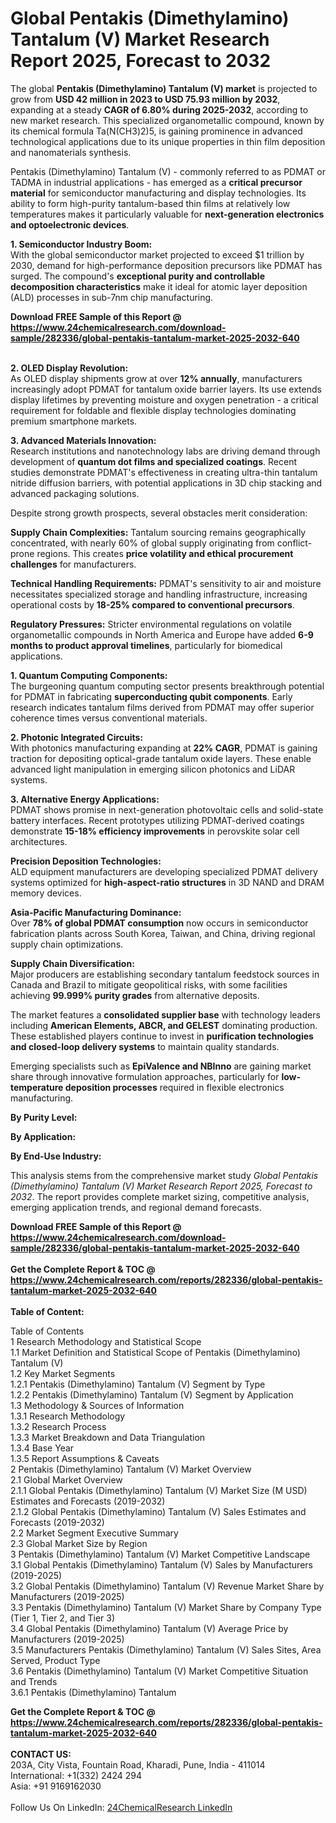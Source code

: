 <h1>Global Pentakis (Dimethylamino) Tantalum (V) Market Research Report 2025, Forecast to 2032</h1><p>The global <strong>Pentakis (Dimethylamino) Tantalum (V) market</strong> is projected to grow from <strong>USD 42 million in 2023 to USD 75.93 million by 2032</strong>, expanding at a steady <strong>CAGR of 6.80% during 2025-2032</strong>, according to new market research. This specialized organometallic compound, known by its chemical formula Ta(N(CH3)2)5, is gaining prominence in advanced technological applications due to its unique properties in thin film deposition and nanomaterials synthesis.</p><p>Pentakis (Dimethylamino) Tantalum (V) - commonly referred to as PDMAT or TADMA in industrial applications - has emerged as a <strong>critical precursor material</strong> for semiconductor manufacturing and display technologies. Its ability to form high-purity tantalum-based thin films at relatively low temperatures makes it particularly valuable for <strong>next-generation electronics and optoelectronic devices</strong>.</p><p><strong>1. Semiconductor Industry Boom:</strong><br>
With the global semiconductor market projected to exceed $1 trillion by 2030, demand for high-performance deposition precursors like PDMAT has surged. The compound's <strong>exceptional purity and controllable decomposition characteristics</strong> make it ideal for atomic layer deposition (ALD) processes in sub-7nm chip manufacturing.</p><div><b>Download FREE Sample of this Report @ 
            <a href="https://www.24chemicalresearch.com/download-sample/282336/global-pentakis-tantalum-market-2025-2032-640">
            https://www.24chemicalresearch.com/download-sample/282336/global-pentakis-tantalum-market-2025-2032-640</a></b></div><br><p><strong>2. OLED Display Revolution:</strong><br>
As OLED display shipments grow at over <strong>12% annually</strong>, manufacturers increasingly adopt PDMAT for tantalum oxide barrier layers. Its use extends display lifetimes by preventing moisture and oxygen penetration - a critical requirement for foldable and flexible display technologies dominating premium smartphone markets.</p><p><strong>3. Advanced Materials Innovation:</strong><br>
Research institutions and nanotechnology labs are driving demand through development of <strong>quantum dot films and specialized coatings</strong>. Recent studies demonstrate PDMAT's effectiveness in creating ultra-thin tantalum nitride diffusion barriers, with potential applications in 3D chip stacking and advanced packaging solutions.</p><p>Despite strong growth prospects, several obstacles merit consideration:</p><p><strong>Supply Chain Complexities:</strong> Tantalum sourcing remains geographically concentrated, with nearly 60% of global supply originating from conflict-prone regions. This creates <strong>price volatility and ethical procurement challenges</strong> for manufacturers.</p><p><strong>Technical Handling Requirements:</strong> PDMAT's sensitivity to air and moisture necessitates specialized storage and handling infrastructure, increasing operational costs by <strong>18-25% compared to conventional precursors</strong>.</p><p><strong>Regulatory Pressures:</strong> Stricter environmental regulations on volatile organometallic compounds in North America and Europe have added <strong>6-9 months to product approval timelines</strong>, particularly for biomedical applications.</p><p><strong>1. Quantum Computing Components:</strong><br>
The burgeoning quantum computing sector presents breakthrough potential for PDMAT in fabricating <strong>superconducting qubit components</strong>. Early research indicates tantalum films derived from PDMAT may offer superior coherence times versus conventional materials.</p><p><strong>2. Photonic Integrated Circuits:</strong><br>
With photonics manufacturing expanding at <strong>22% CAGR</strong>, PDMAT is gaining traction for depositing optical-grade tantalum oxide layers. These enable advanced light manipulation in emerging silicon photonics and LiDAR systems.</p><p><strong>3. Alternative Energy Applications:</strong><br>
PDMAT shows promise in next-generation photovoltaic cells and solid-state battery interfaces. Recent prototypes utilizing PDMAT-derived coatings demonstrate <strong>15-18% efficiency improvements</strong> in perovskite solar cell architectures.</p><p><strong>Precision Deposition Technologies:</strong><br>
	ALD equipment manufacturers are developing specialized PDMAT delivery systems optimized for <strong>high-aspect-ratio structures</strong> in 3D NAND and DRAM memory devices.</p><p><strong>Asia-Pacific Manufacturing Dominance:</strong><br>
	Over <strong>78% of global PDMAT consumption</strong> now occurs in semiconductor fabrication plants across South Korea, Taiwan, and China, driving regional supply chain optimizations.</p><p><strong>Supply Chain Diversification:</strong><br>
	Major producers are establishing secondary tantalum feedstock sources in Canada and Brazil to mitigate geopolitical risks, with some facilities achieving <strong>99.999% purity grades</strong> from alternative deposits.</p><p>The market features a <strong>consolidated supplier base</strong> with technology leaders including <strong>American Elements, ABCR, and GELEST</strong> dominating production. These established players continue to invest in <strong>purification technologies and closed-loop delivery systems</strong> to maintain quality standards.</p><p>Emerging specialists such as <strong>EpiValence and NBInno</strong> are gaining market share through innovative formulation approaches, particularly for <strong>low-temperature deposition processes</strong> required in flexible electronics manufacturing.</p><p><strong>By Purity Level:</strong></p><p><strong>By Application:</strong></p><p><strong>By End-Use Industry:</strong></p><p>This analysis stems from the comprehensive market study <em>Global Pentakis (Dimethylamino) Tantalum (V) Market Research Report 2025, Forecast to 2032</em>. The report provides complete market sizing, competitive analysis, emerging application trends, and regional demand forecasts.</p><div><b>Download FREE Sample of this Report @ 
            <a href="https://www.24chemicalresearch.com/download-sample/282336/global-pentakis-tantalum-market-2025-2032-640">
            https://www.24chemicalresearch.com/download-sample/282336/global-pentakis-tantalum-market-2025-2032-640</a></b></div><br><div><b>Get the Complete Report & TOC @ 
            <a href="https://www.24chemicalresearch.com/reports/282336/global-pentakis-tantalum-market-2025-2032-640">
            https://www.24chemicalresearch.com/reports/282336/global-pentakis-tantalum-market-2025-2032-640</a></b></div><br>
            <b>Table of Content:</b><p>Table of Contents<br />
1 Research Methodology and Statistical Scope<br />
1.1 Market Definition and Statistical Scope of Pentakis (Dimethylamino) Tantalum (V)<br />
1.2 Key Market Segments<br />
1.2.1 Pentakis (Dimethylamino) Tantalum (V) Segment by Type<br />
1.2.2 Pentakis (Dimethylamino) Tantalum (V) Segment by Application<br />
1.3 Methodology & Sources of Information<br />
1.3.1 Research Methodology<br />
1.3.2 Research Process<br />
1.3.3 Market Breakdown and Data Triangulation<br />
1.3.4 Base Year<br />
1.3.5 Report Assumptions & Caveats<br />
2 Pentakis (Dimethylamino) Tantalum (V) Market Overview<br />
2.1 Global Market Overview<br />
2.1.1 Global Pentakis (Dimethylamino) Tantalum (V) Market Size (M USD) Estimates and Forecasts (2019-2032)<br />
2.1.2 Global Pentakis (Dimethylamino) Tantalum (V) Sales Estimates and Forecasts (2019-2032)<br />
2.2 Market Segment Executive Summary<br />
2.3 Global Market Size by Region<br />
3 Pentakis (Dimethylamino) Tantalum (V) Market Competitive Landscape<br />
3.1 Global Pentakis (Dimethylamino) Tantalum (V) Sales by Manufacturers (2019-2025)<br />
3.2 Global Pentakis (Dimethylamino) Tantalum (V) Revenue Market Share by Manufacturers (2019-2025)<br />
3.3 Pentakis (Dimethylamino) Tantalum (V) Market Share by Company Type (Tier 1, Tier 2, and Tier 3)<br />
3.4 Global Pentakis (Dimethylamino) Tantalum (V) Average Price by Manufacturers (2019-2025)<br />
3.5 Manufacturers Pentakis (Dimethylamino) Tantalum (V) Sales Sites, Area Served, Product Type<br />
3.6 Pentakis (Dimethylamino) Tantalum (V) Market Competitive Situation and Trends<br />
3.6.1 Pentakis (Dimethylamino) Tantalum</p><div><b>Get the Complete Report & TOC @ 
            <a href="https://www.24chemicalresearch.com/reports/282336/global-pentakis-tantalum-market-2025-2032-640">
            https://www.24chemicalresearch.com/reports/282336/global-pentakis-tantalum-market-2025-2032-640</a></b></div><br><b>CONTACT US:</b><br>
            203A, City Vista, Fountain Road, Kharadi, Pune, India - 411014<br>
            International: +1(332) 2424 294<br>
            Asia: +91 9169162030 <br><br>
            Follow Us On LinkedIn: <a href="https://www.linkedin.com/company/24chemicalresearch/">24ChemicalResearch LinkedIn</a>